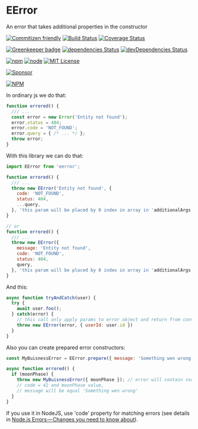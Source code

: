 # EError
An error that takes additional properties in the constructor

[![Commitizen friendly](https://img.shields.io/badge/commitizen-friendly-brightgreen.svg)](http://commitizen.github.io/cz-cli/)
[![Build Status](https://travis-ci.org/CheerlessCloud/eerror-js.svg?branch=master)](https://travis-ci.org/CheerlessCloud/eerror-js)
[![Coverage Status](https://coveralls.io/repos/github/CheerlessCloud/eerror-js/badge.svg?branch=master)](https://coveralls.io/github/CheerlessCloud/eerror-js?branch=master)

[![Greenkeeper badge](https://badges.greenkeeper.io/CheerlessCloud/eerror-js.svg)](https://greenkeeper.io/)
[![dependencies Status](https://david-dm.org/CheerlessCloud/eerror-js/status.svg)](https://david-dm.org/CheerlessCloud/eerror-js)
[![devDependencies Status](https://david-dm.org/CheerlessCloud/eerror-js/dev-status.svg)](https://david-dm.org/CheerlessCloud/eerror-js?type=dev)

[![npm](https://img.shields.io/npm/v/eerror.svg)]()
[![node](https://img.shields.io/node/v/eerror.svg)]()
[![MIT License](https://img.shields.io/npm/l/eerror.svg)]()

[![Sponsor](https://app.codesponsor.io/embed/jkPpzosXxwDBBaBNpoqWKCXd/CheerlessCloud/eerror-js.svg)](https://app.codesponsor.io/link/jkPpzosXxwDBBaBNpoqWKCXd/CheerlessCloud/eerror-js)

[![NPM](https://nodei.co/npm/eerror.png?downloads=true&downloadRank=true&stars=true)](https://nodei.co/npm/eerror/)

In ordinary js we do that:
```javascript
function errored() {
  /// ...
  const error = new Error('Entity not found');
  error.status = 404;
  error.code = 'NOT_FOUND';
  error.query = { /* ... */ };
  throw error;
}
```

With this library we can do that:
```javascript
import EError from 'eerror';

function errored() {
  /// ...
  throw new EError('Entity not found', {
    code: 'NOT_FOUND',
    status: 404,
    ...query,
  }, 'this param will be placed by 0 index in array in 'additionalArgs' property');
}

// or
function errored() {
  /// ...
  throw new EError({
    message: 'Entity not found',
    code: 'NOT_FOUND',
    status: 404,
    query,
  }, 'this param will be placed by 0 index in array in 'additionalArgs' property');
}
```
And this:
```javascript
async function tryAndCatch(user) {
  try {
    await user.foo();
  } catch(error) {
    // this call only apply params to error object and return from constructor
    throw new EError(error, { userId: user.id })
  }
}
```
Also you can create prepared error constructors:
```javascript
const MyBuisnessError = EError.prepare({ message: 'Something wen wrong', code: 42 });

async function errored() {
  if (moonPhase) {
    throw new MyBuisnessError({ moonPhase }); // error will contain correct stacktrace,
    // code = 42 and moonPhase value,
    // message will be equal 'Something wen wrong'
  }
}
```

If you use it in NodeJS, use 'code' property for matching errors (see details in [Node.js Errors — Changes you need to know about](https://medium.com/the-node-js-collection/node-js-errors-changes-you-need-to-know-about-dc8c82417f65)).
